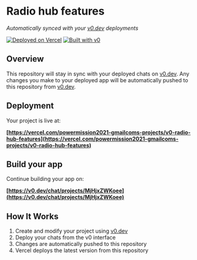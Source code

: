 # Radio hub features

*Automatically synced with your [v0.dev](https://v0.dev) deployments*

[![Deployed on Vercel](https://img.shields.io/badge/Deployed%20on-Vercel-black?style=for-the-badge&logo=vercel)](https://vercel.com/powermission2021-gmailcoms-projects/v0-radio-hub-features)
[![Built with v0](https://img.shields.io/badge/Built%20with-v0.dev-black?style=for-the-badge)](https://v0.dev/chat/projects/MjHjxZWKoee)

## Overview

This repository will stay in sync with your deployed chats on [v0.dev](https://v0.dev).
Any changes you make to your deployed app will be automatically pushed to this repository from [v0.dev](https://v0.dev).

## Deployment

Your project is live at:

**[https://vercel.com/powermission2021-gmailcoms-projects/v0-radio-hub-features](https://vercel.com/powermission2021-gmailcoms-projects/v0-radio-hub-features)**

## Build your app

Continue building your app on:

**[https://v0.dev/chat/projects/MjHjxZWKoee](https://v0.dev/chat/projects/MjHjxZWKoee)**

## How It Works

1. Create and modify your project using [v0.dev](https://v0.dev)
2. Deploy your chats from the v0 interface
3. Changes are automatically pushed to this repository
4. Vercel deploys the latest version from this repository
